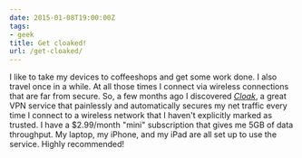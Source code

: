 ```yaml
---
date: 2015-01-08T19:00:00Z
tags:
- geek
title: Get cloaked!
url: /get-cloaked/
---
```


I like to take my devices to coffeeshops and get some work done. I also travel once in a while. At all those times I connect via wireless connections that are far from secure. So, a few months ago I discovered [*Cloak*](https://www.getcloak.com), a great VPN service that painlessly and automatically secures my net traffic every time I connect to a wireless network that I haven't explicitly marked as trusted. I have a $2.99/month "mini" subscription that gives me 5GB of data throughput. My laptop, my iPhone, and my iPad are all set up to use the service. Highly recommended!